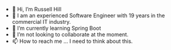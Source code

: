 - 👋 Hi, I’m Russell Hill
- 👀 I am an experienced Software Engineer with 19 years in the commercial IT industry.
- 🌱 I’m currently learning Spring Boot
- 💞️ I’m not looking to collaborate at the moment.
- 📫 How to reach me ... I need to think about this.

<!---
RussDHill/RussDHill is a ✨ special ✨ repository because its `README.md` (this file) appears on your GitHub profile.
You can click the Preview link to take a look at your changes.
--->
